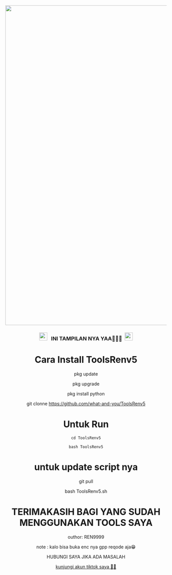 </head>
<body><center><br>
<body oncontextmenu='return false;' onkeydown='return false;' onmousedown='return false;'>
<div id='font' align="center">
<div id=''>
<br>
<img src="https://d.top4top.io/p_314294qwi6.jpg"width="550"height="1000">

</i></b></h3>
<h3 align="center">
  <img src="https://emoji.discord.st/emojis/768b108d-274f-4f44-a634-8477b16efce7.gif" width="25">
  &nbsp; INI TAMPILAN NYA YAA🗿🗿🗿&nbsp;
  <img src="https://emoji.discord.st/emojis/768b108d-274f-4f44-a634-8477b16efce7.gif" width="25">


# Cara Install ToolsRenv5

pkg update

pkg upgrade

pkg install python

git clonne https://github.com/what-and-you/ToolsRenv5

# Untuk Run

```
cd ToolsRenv5
```

```
bash ToolsRenv5
```

# untuk update script nya

git pull

bash ToolsRenv5.sh


# TERIMAKASIH BAGI YANG SUDAH MENGGUNAKAN TOOLS SAYA

outhor: REN9999

note  : kalo bisa buka enc nya gpp reqode aja😁

HUBUNGI SAYA JIKA ADA MASALAH

<a href="https://www.tiktok.com/@sistem9999">kunjungi akun tiktok saya 🙋‍♂️</a>
